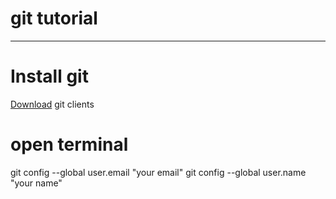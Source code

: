 # git tutorial
----
# Install git
[Download](https://git-scm.com/downloads) git clients

# open terminal
git config --global user.email "your email"
git config --global user.name "your name"